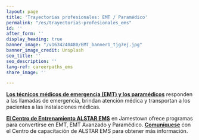 ```yaml
---
layout: page
title: 'Trayectorias profesionales: EMT / Paramédico'
permalink: "/es/trayectorias-profesionales_ems"
id: ''
after_form: ''
display_heading: true
banner_image: "/v1634240480/EMT_banner1_tjg7ej.jpg"
banner_image_credit: Unsplash
seo_title: ''
seo_description: ''
lang-ref: careerpaths_ems
share_image: ''

---
```

[**Los técnicos médicos de emergencia (EMT) y los paramédicos**](https://www.health.ny.gov/professionals/ems/) responden a las llamadas de emergencia, brindan atención médica y transportan a los pacientes a las instalaciones médicas.

[**El Centro de Entrenamiento ALSTAR EMS**](http://www.wcaservices.com/index.php/training-center) en Jamestown ofrece programas para convertirse en EMT, EMT Avanzado y Paramédico. [**Comuníquese**](https://www.facebook.com/AlstarEMS/) con el Centro de capacitación de ALSTAR EMS para obtener más información.